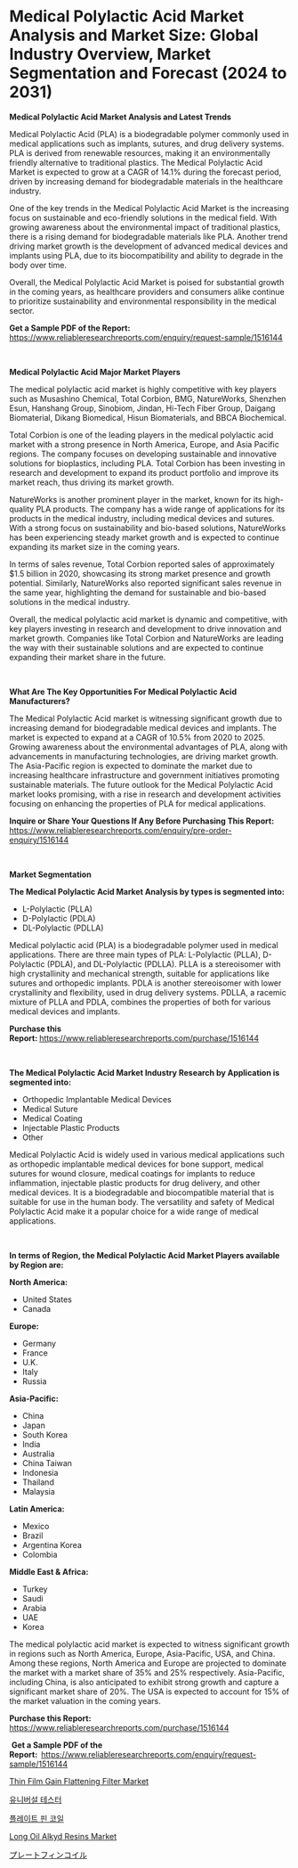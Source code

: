 <p><h1>Medical Polylactic Acid Market Analysis and Market Size: Global Industry Overview, Market Segmentation and Forecast (2024 to 2031)</h1></p><p><strong>Medical Polylactic Acid Market Analysis and Latest Trends</strong></p>
<p><p>Medical Polylactic Acid (PLA) is a biodegradable polymer commonly used in medical applications such as implants, sutures, and drug delivery systems. PLA is derived from renewable resources, making it an environmentally friendly alternative to traditional plastics. The Medical Polylactic Acid Market is expected to grow at a CAGR of 14.1% during the forecast period, driven by increasing demand for biodegradable materials in the healthcare industry. </p><p>One of the key trends in the Medical Polylactic Acid Market is the increasing focus on sustainable and eco-friendly solutions in the medical field. With growing awareness about the environmental impact of traditional plastics, there is a rising demand for biodegradable materials like PLA. Another trend driving market growth is the development of advanced medical devices and implants using PLA, due to its biocompatibility and ability to degrade in the body over time.</p><p>Overall, the Medical Polylactic Acid Market is poised for substantial growth in the coming years, as healthcare providers and consumers alike continue to prioritize sustainability and environmental responsibility in the medical sector.</p></p>
<p><strong>Get a Sample PDF of the Report:&nbsp;</strong> <a href="https://www.reliableresearchreports.com/enquiry/request-sample/1516144">https://www.reliableresearchreports.com/enquiry/request-sample/1516144</a></p>
<p>&nbsp;</p>
<p><strong>Medical Polylactic Acid Major Market Players</strong></p>
<p><p>The medical polylactic acid market is highly competitive with key players such as Musashino Chemical, Total Corbion, BMG, NatureWorks, Shenzhen Esun, Hanshang Group, Sinobiom, Jindan, Hi-Tech Fiber Group, Daigang Biomaterial, Dikang Biomedical, Hisun Biomaterials, and BBCA Biochemical.</p><p>Total Corbion is one of the leading players in the medical polylactic acid market with a strong presence in North America, Europe, and Asia Pacific regions. The company focuses on developing sustainable and innovative solutions for bioplastics, including PLA. Total Corbion has been investing in research and development to expand its product portfolio and improve its market reach, thus driving its market growth.</p><p>NatureWorks is another prominent player in the market, known for its high-quality PLA products. The company has a wide range of applications for its products in the medical industry, including medical devices and sutures. With a strong focus on sustainability and bio-based solutions, NatureWorks has been experiencing steady market growth and is expected to continue expanding its market size in the coming years.</p><p>In terms of sales revenue, Total Corbion reported sales of approximately $1.5 billion in 2020, showcasing its strong market presence and growth potential. Similarly, NatureWorks also reported significant sales revenue in the same year, highlighting the demand for sustainable and bio-based solutions in the medical industry.</p><p>Overall, the medical polylactic acid market is dynamic and competitive, with key players investing in research and development to drive innovation and market growth. Companies like Total Corbion and NatureWorks are leading the way with their sustainable solutions and are expected to continue expanding their market share in the future.</p></p>
<p>&nbsp;</p>
<p><strong>What Are The Key Opportunities For Medical Polylactic Acid Manufacturers?</strong></p>
<p><p>The Medical Polylactic Acid market is witnessing significant growth due to increasing demand for biodegradable medical devices and implants. The market is expected to expand at a CAGR of 10.5% from 2020 to 2025. Growing awareness about the environmental advantages of PLA, along with advancements in manufacturing technologies, are driving market growth. The Asia-Pacific region is expected to dominate the market due to increasing healthcare infrastructure and government initiatives promoting sustainable materials. The future outlook for the Medical Polylactic Acid market looks promising, with a rise in research and development activities focusing on enhancing the properties of PLA for medical applications.</p></p>
<p><strong>Inquire or Share Your Questions If Any Before Purchasing This Report:</strong> <a href="https://www.reliableresearchreports.com/enquiry/pre-order-enquiry/1516144">https://www.reliableresearchreports.com/enquiry/pre-order-enquiry/1516144</a></p>
<p>&nbsp;</p>
<p><strong>Market Segmentation</strong></p>
<p><strong>The Medical Polylactic Acid Market Analysis by types is segmented into:</strong></p>
<p><ul><li>L-Polylactic (PLLA)</li><li>D-Polylactic (PDLA)</li><li>DL-Polylactic (PDLLA)</li></ul></p>
<p><p>Medical polylactic acid (PLA) is a biodegradable polymer used in medical applications. There are three main types of PLA: L-Polylactic (PLLA), D-Polylactic (PDLA), and DL-Polylactic (PDLLA). PLLA is a stereoisomer with high crystallinity and mechanical strength, suitable for applications like sutures and orthopedic implants. PDLA is another stereoisomer with lower crystallinity and flexibility, used in drug delivery systems. PDLLA, a racemic mixture of PLLA and PDLA, combines the properties of both for various medical devices and implants.</p></p>
<p><strong>Purchase this Report:&nbsp;</strong><a href="https://www.reliableresearchreports.com/purchase/1516144">https://www.reliableresearchreports.com/purchase/1516144</a></p>
<p>&nbsp;</p>
<p><strong>The Medical Polylactic Acid Market Industry Research by Application is segmented into:</strong></p>
<p><ul><li>Orthopedic Implantable Medical Devices</li><li>Medical Suture</li><li>Medical Coating</li><li>Injectable Plastic Products</li><li>Other</li></ul></p>
<p><p>Medical Polylactic Acid is widely used in various medical applications such as orthopedic implantable medical devices for bone support, medical sutures for wound closure, medical coatings for implants to reduce inflammation, injectable plastic products for drug delivery, and other medical devices. It is a biodegradable and biocompatible material that is suitable for use in the human body. The versatility and safety of Medical Polylactic Acid make it a popular choice for a wide range of medical applications.</p></p>
<p>&nbsp;</p>
<p><strong>In terms of Region, the Medical Polylactic Acid Market Players available by Region are:</strong></p>
<p>
    <p> <strong> North America: </strong>
        <ul>
            <li>United States</li>
            <li>Canada</li>
        </ul>
        </p> 
    <p> <strong> Europe: </strong>
        <ul>
            <li>Germany</li>
            <li>France</li>
            <li>U.K.</li>
            <li>Italy</li>
            <li>Russia</li>
        </ul>
        </p> 
    <p> <strong> Asia-Pacific: </strong>
        <ul>
            <li>China</li>
            <li>Japan</li>
            <li>South Korea</li>
            <li>India</li>
            <li>Australia</li>
            <li>China Taiwan</li>
            <li>Indonesia</li>
            <li>Thailand</li>
            <li>Malaysia</li>
        </ul>
        </p> 
    <p> <strong> Latin America: </strong>
        <ul>
            <li>Mexico</li>
            <li>Brazil</li>
            <li>Argentina Korea</li>
            <li>Colombia</li>
        </ul>
        </p> 
    <p> <strong> Middle East & Africa: </strong>
        <ul>
            <li>Turkey</li>
            <li>Saudi</li>
            <li>Arabia</li>
            <li>UAE</li>
            <li>Korea</li>
        </ul>
    </p>
    </p>
<p><p>The medical polylactic acid market is expected to witness significant growth in regions such as North America, Europe, Asia-Pacific, USA, and China. Among these regions, North America and Europe are projected to dominate the market with a market share of 35% and 25% respectively. Asia-Pacific, including China, is also anticipated to exhibit strong growth and capture a significant market share of 20%. The USA is expected to account for 15% of the market valuation in the coming years.</p></p>
<p><strong>Purchase this Report: </strong><a href="https://www.reliableresearchreports.com/purchase/1516144">https://www.reliableresearchreports.com/purchase/1516144</a></p>
<p>&nbsp;<strong>Get a Sample PDF of the Report:&nbsp;&nbsp;</strong><a href="https://www.reliableresearchreports.com/enquiry/request-sample/1516144">https://www.reliableresearchreports.com/enquiry/request-sample/1516144</a></p>
<p><strong></strong></p>
<p><p><a href="https://github.com/ruddyyedelwadw/Market-Research-Report-List-1/blob/main/thin-film-gain-flattening-filter-market.md">Thin Film Gain Flattening Filter Market</a></p><p><a href="https://medium.com/@marquezpenistero05eud5zjn/%EC%9C%A0%EB%8B%88%EB%B2%84%EC%84%A4-%ED%85%8C%EC%8A%A4%ED%84%B0-%EC%8B%9C%EC%9E%A5-%EC%A0%84%EB%A7%9D-%EC%82%B0%EC%97%85-%EA%B0%9C%EC%9A%94-%EB%B0%8F-%EC%98%88%EC%B8%A1-2024%EC%97%90%EC%84%9C-2031%EB%85%84%EA%B9%8C%EC%A7%80-b3dbd61391a9">유니버설 테스터</a></p><p><a href="https://medium.com/@marquezpenistero05eud5zjn/%ED%8C%90-%ED%94%BC%EB%8B%88%EC%BD%94%EC%9D%BC-%EC%8B%9C%EC%9E%A5-%EB%B6%84%EC%84%9D-%EA%B7%B8-cagr-%EC%8B%9C%EC%9E%A5-%EC%84%B8%EB%B6%84%ED%99%94-%EB%B0%8F-%EA%B8%80%EB%A1%9C%EB%B2%8C-%EC%82%B0%EC%97%85-%EA%B0%9C%EC%9A%94-8fe441c850e9">플레이트 핀 코일</a></p><p><a href="https://view.publitas.com/reportprime-1/long-oil-alkyd-resins-market-provides-a-comprehensive-analysis-including-a-macro-overview-of-the-market-as-well-as-micro-details-such-as-market-size-and-competitive-landscape/">Long Oil Alkyd Resins Market</a></p><p><a href="https://medium.com/@ufukkocak157/%E3%83%97%E3%83%AC%E3%83%BC%E3%83%88%E3%83%95%E3%82%A3%E3%83%B3%E3%82%B3%E3%82%A4%E3%83%AB%E5%B8%82%E5%A0%B4-%E7%AB%B6%E4%BA%89%E5%88%86%E6%9E%90-%E5%B8%82%E5%A0%B4%E5%8B%95%E5%90%91-2031%E5%B9%B4%E3%81%BE%E3%81%A7%E3%81%AE%E4%BA%88%E6%B8%AC-ff92e237e908">プレートフィンコイル</a></p></p>